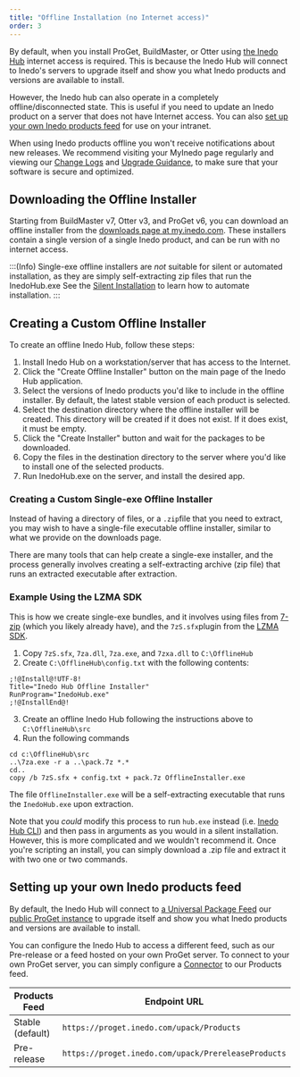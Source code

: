 ```yaml
---
title: "Offline Installation (no Internet access)"
order: 3
---
```


By default, when you install ProGet, BuildMaster, or Otter using [the Inedo Hub](/docs/installation/windows/desktophub-overview) internet access is required. This is because the Inedo Hub will connect to Inedo's servers to upgrade itself and show you what Inedo products and versions are available to install.

However, the Inedo hub can also operate in a completely offline/disconnected state. This is useful if you need to update an Inedo product on a server that does not have Internet access. You can also [set up your own Inedo products feed](#setting-up-your-own-inedo-products-feed) for use on your intranet.

When using Inedo products offline you won't receive notifications about new releases. We recommend visiting your MyInedo page regularly and viewing our [Change Logs](/docs.inedo.com/docs/myinedo/viewing-change-logs) and [Upgrade Guidance](/docs/installation/upgrading#viewing-upgrade-guidance), to make sure that your software is secure and optimized.

## Downloading the Offline Installer
Starting from BuildMaster v7, Otter v3, and ProGet v6, you can download an offline installer from the [downloads page at my.inedo.com](https://my.inedo.com/downloads). These installers contain a single version of a single Inedo product, and can be run with no internet access.

:::(Info)
Single-exe offline installers are *not* suitable for silent or automated installation, as they are simply self-extracting zip files that run the InedoHub.exe  See the [Silent Installation](/docs/inedo-agent/inedoagent-installation-installation-guide/inedoagent-installation-silent-installation) to learn how to automate installation.
:::

## Creating a Custom Offline Installer
To create an offline Inedo Hub, follow these steps:

1. Install Inedo Hub on a workstation/server that has access to the Internet.
2. Click the "Create Offline Installer" button on the main page of the Inedo Hub application.
3. Select the versions of Inedo products you'd like to include in the offline installer. By default, the latest stable version of each product is selected.
4. Select the destination directory where the offline installer will be created. This directory will be created if it does not exist. If it does exist, it must be empty.
5. Click the "Create Installer" button and wait for the packages to be downloaded.
6. Copy the files in the destination directory to the server where you'd like to install one of the selected products.
7. Run InedoHub.exe on the server, and install the desired app.

### Creating a Custom Single-exe Offline Installer
Instead of having a directory of files, or a `.zip`file that you need to extract, you may wish to have a single-file executable offline installer, similar to what we provide on the downloads page. 

There are many tools that can help create a single-exe installer, and the process generally involves creating a self-extracting archive (zip file) that runs an extracted executable after extraction.

### Example Using the LZMA SDK
This is how we create single-exe bundles, and it involves using files from [7-zip](https://www.7-zip.org/) (which you likely already have), and the `7zS.sfx`plugin from the [LZMA SDK](https://www.7-zip.org/sdk.html).

1. Copy `7zS.sfx`, `7za.dll`, `7za.exe`, and `7zxa.dll` to `C:\OfflineHub`
2. Create `C:\OfflineHub\config.txt` with the following contents:
 

 ```
 ;!@Install@!UTF-8!
Title="Inedo Hub Offline Installer"
RunProgram="InedoHub.exe"
;!@InstallEnd@!
```

3. Create an offline Inedo Hub following the instructions above to `C:\OfflineHub\src`
4. Run the following commands

```
cd c:\OfflineHub\src
..\7za.exe -r a ..\pack.7z *.*
cd..
copy /b 7zS.sfx + config.txt + pack.7z OfflineInstaller.exe
```

The file `OfflineInstaller.exe` will be a self-extracting executable that runs the `InedoHub.exe` upon extraction. 

Note that you *could* modify this process to run `hub.exe` instead (i.e. [Inedo Hub CLI](/docs/installation/windows/desktophub-overview/desktophub-inedo-hub-cli)) and then pass in arguments as you would in a silent installation. However, this is more complicated and we wouldn't recommend it. Once you're scripting an install, you can simply download a .zip file and extract it with two one or two commands.

## Setting up your own Inedo products feed
By default, the Inedo Hub will connect to [a Universal Package Feed](/docs/proget/feeds/feed-overview) our [public ProGet instance](https://proget.inedo.com/) to upgrade itself and show you what Inedo products and versions are available to install.

You can configure the Inedo Hub to access a different feed, such as our Pre-release or a feed hosted on your own ProGet server. To connect to your own ProGet server, you can simply configure a [Connector](/docs/proget/feeds/connector-overview) to our Products feed.

| Products Feed | Endpoint URL |
| -- | -- |
| Stable (default) | `https://proget.inedo.com/upack/Products`
| Pre-release | `https://proget.inedo.com/upack/PrereleaseProducts`
